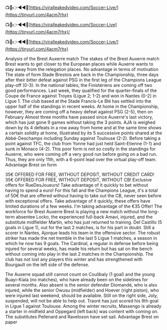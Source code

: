 📺📱👉◄◄🔴[https://viralleakedvideo.com/Soccer-Live/](https://tinyurl.com/4acm7rhx)

📺📱👉◄◄🔴[https://viralleakedvideo.com/Soccer-Live](https://tinyurl.com/4acm7rhx)/

📺📱👉◄◄🔴[https://viralleakedvideo.com/Soccer-Live/](https://tinyurl.com/4acm7rhx)


Analysis of the Brest Auxerre match
The stakes of the Brest Auxerre match
Brest wants to get closer to the European places while Auxerre wants to stay away from the relegation places. No advantage in terms of motivation
The state of form
Stade Brestois are back in the Championship, three days after their bitter defeat against PSG in the first leg of the Champions League play-off (0-3). In the national tables, the Finistériens are coming off two good performances. Last week, they qualified for the quarter-finals of the Coupe de France against Troyes (Ligue 2; 1-2) and won in Nantes (0-2) in Ligue 1. The club based at the Stade Francis-Le Blé has settled into the upper half of the standings in recent weeks. At home in the Championship, however, they are coming off a heavy defeat against PSG (2-5), then on February 
Almost three months have passed since Auxerre's last victory, which has just gone 9 games without taking the 3 points. AJA is weighed down by its 4 defeats in a row away from home and at the same time shows a certain solidity at home, illustrated by its 5 successive points shared at the Abbé-Deschamps including Sunday against Toulouse (2-2). Before taking a point against TFC, the club from Yonne had just held Saint-Etienne (1-1) and sunk in Monaco (4-2). This poor form is not so costly in the standings for Auxerre, who were coming off a very good run before going on a bad run. Thus, they are only 11th, with a 6-point lead over the virtual play-off team. Advantage Brest on form

35€ OFFERED FOR FREE, WITHOUT DEPOSIT, WITHOUT CREDIT CARD!
35€ OFFERED FOR FREE, WITHOUT DEPOSIT, WITHOUT CB! Exclusive offers for RueDesJoueurs! Take advantage of it quickly to bet without having to spend a euro! For this fall and the Champions League, it's a total of 50€ that are offered without having to take out the CB, never seen before with exceptional offers. Take advantage of it quickly, these offers have limited durations of a few weeks.
I'm taking advantage of the €35 Offer!
The workforce for Brest Auxerre
Brest is playing a new match without the long-term absentee Locko, the experienced full-back Amavi, injured, and the substitute midfielder Martin, who has just returned to training. Del Castillo (5 goals in Ligue 1), out for the last 2 matches, is for his part in doubt. Still a scorer in Nantes, Ajorque leads his team in the offensive sector. The robust striker has made the net tremble in the last 5 Ligue 1 matches, a season in which he now has 9 goals. The Cardinal, a regular in defense before being injured for several weeks, has made his return but has sat on the bench without coming into play in the last 2 matches in the Championship. The club has not lost any players this winter and has strengthened with Bourgault on the left side of the defense. 

The Auxerre squad still cannot count on Coulibaly (1 goal) and the young Buayi-Kiala (no matches), who have already been on the sidelines for several months. Also absent is the senior defender Diomandé, who is also injured, while the senior Owusu (midfielder) and Hoever (right piston), who were injured last weekend, should be available. Still on the right side, Joly, suspended, will not be able to help out. Traoré has just scored his 9th goal in Ligue 1 against Toulouse. Among the winter recruits, Massengo is already a starter in midfield and Oppegard (left back) was content with coming on. The substitutes Pellenard and Raveloson have set sail.  Advantage Brest on paper


